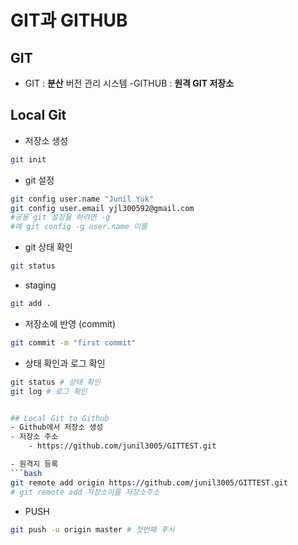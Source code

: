 # GIT과 GITHUB
## GIT

- GIT : **분산** 버전 관리 시스템 
-GITHUB : **원격 GIT 저장소**

## Local Git

- 저장소 생성
```bash
git init
```
- git 설정
```bash
git config user.name "Junil Yuk"
git config user.email yjl300592@gmail.com
#공용 git 설정을 하려면 -g
#예 git config -g user.name 이름
```

- git 상태 확인
```bash
git status
```

- staging
```bash
git add .
```

- 저장소에 반영 (commit)
```bash
git commit -m "first commit"
```

- 상태 확인과 로그 확인
```bash
git status # 상태 확인
git log # 로그 확인


## Local Git to Github
- Github에서 저장소 생성
- 저장소 주소
    - https://github.com/junil3005/GITTEST.git

- 원격지 등록
```bash
git remote add origin https://github.com/junil3005/GITTEST.git
# git remote add 저장소이름 저장소주소
```
- PUSH
```bash
git push -u origin master # 첫번째 푸시
```